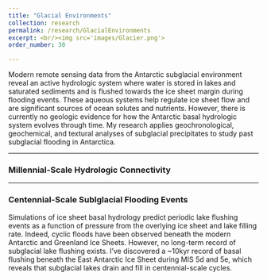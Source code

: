 ```yaml
---
title: "Glacial Environments"
collection: research
permalink: /research/GlacialEnvironments
excerpt: <br/><img src='images/Glacier.png'>
order_number: 30

---
```

Modern remote sensing data from the Antarctic subglacial environment reveal an active hydrologic system where water is stored in lakes and saturated sediments and is flushed towards the ice sheet margin during flooding events. These aqueous systems help regulate ice sheet flow and are significant sources of ocean solutes and nutrients. However, there is currently no geologic evidence for how the Antarctic basal hydrologic system evolves through time. My research applies geochronological, geochemical, and textural analyses of subglacial precipitates to study past subglacial flooding in Antarctica.

---
### Millennial-Scale Hydrologic Connectivity

---
### Centennial-Scale Sublglacial Flooding Events
Simulations of ice sheet basal hydrology predict periodic lake flushing events as a function of pressure from the overlying ice sheet and lake filling rate. Indeed, cyclic floods have been observed beneath the modern Antarctic and Greenland Ice Sheets. However, no long-term record of subglacial lake flushing exists. I’ve discovered a ~10kyr record of basal flushing beneath the East Antarctic Ice Sheet during MIS 5d and 5e, which reveals that subglacial lakes drain and fill in centennial-scale cycles.


